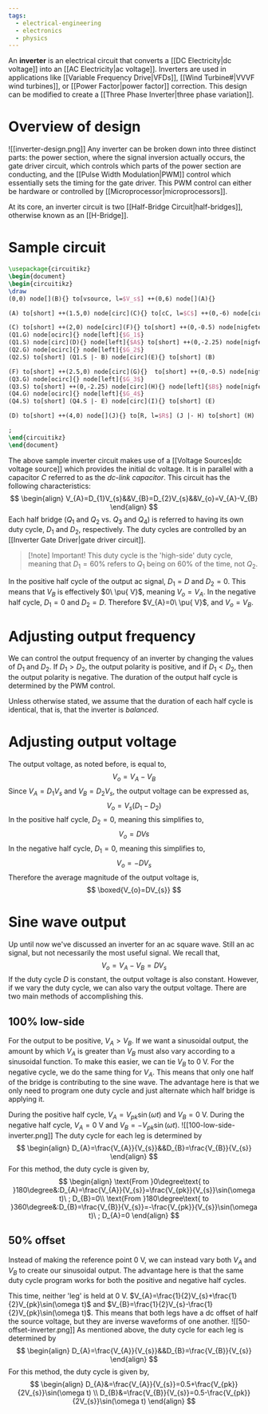 ```yaml
---
tags:
  - electrical-engineering
  - electronics
  - physics
---
```

An **inverter** is an electrical circuit that converts a [[DC Electricity|dc voltage]] into an [[AC Electricity|ac voltage]]. Inverters are used in applications like [[Variable Frequency Drive|VFDs]], [[Wind Turbine#|VVVF wind turbines]], or [[Power Factor|power factor]] correction. This design can be modified to create a [[Three Phase Inverter|three phase variation]].
# Overview of design
![[inverter-design.png]]
Any inverter can be broken down into three distinct parts: the power section, where the signal inversion actually occurs, the gate driver circuit, which controls which parts of the power section are conducting, and the [[Pulse Width Modulation|PWM]] control which essentially sets the timing for the gate driver. This PWM control can either be hardware or controlled by [[Microprocessor|microprocessors]].

At its core, an inverter circuit is two [[Half-Bridge Circuit|half-bridges]], otherwise known as an [[H-Bridge]].
# Sample circuit
```tikz
\usepackage{circuitikz}
\begin{document}
\begin{circuitikz}
\draw
(0,0) node[](B){} to[vsource, l=$V_s$] ++(0,6) node[](A){}

(A) to[short] ++(1.5,0) node[circ](C){} to[cC, l=$C$] ++(0,-6) node[circ]{}

(C) to[short] ++(2,0) node[circ](F){} to[short] ++(0,-0.5) node[nigfete, anchor=D, bodydiode](Q1){} node[right]{$Q_1$}
(Q1.G) node[ocirc]{} node[left]{$G_1$}
(Q1.S) node[circ](D){} node[left]{$A$} to[short] ++(0,-2.25) node[nigfete, anchor=D, bodydiode](Q2){} node[right]{$Q_2$}
(Q2.G) node[ocirc]{} node[left]{$G_2$}
(Q2.S) to[short] (Q1.S |- B) node[circ](E){} to[short] (B)

(F) to[short] ++(2.5,0) node[circ](G){}  to[short] ++(0,-0.5) node[nigfete, anchor=D, bodydiode](Q3){} node[right]{$Q_3$}
(Q3.G) node[ocirc]{} node[left]{$G_3$}
(Q3.S) to[short] ++(0,-2.25) node[circ](H){} node[left]{$B$} node[nigfete, anchor=D, bodydiode](Q4){} node[right, yshift=-5mm, xshift=3mm]{$Q_4$}
(Q4.G) node[ocirc]{} node[left]{$G_4$}
(Q4.S) to[short] (Q4.S |- E) node[circ](I){} to[short] (E)

(D) to[short] ++(4,0) node[](J){} to[R, l=$R$] (J |- H) to[short] (H)

;
\end{circuitikz}
\end{document}
```
The above sample inverter circuit makes use of a [[Voltage Sources|dc voltage source]] which provides the initial dc voltage. It is in parallel with a capacitor $C$ referred to as the *dc-link capacitor*. This circuit has the following characteristics:
$$
\begin{align}
V_{A}=D_{1}V_{s}&&V_{B}=D_{2}V_{s}&&V_{o}=V_{A}-V_{B}
\end{align}
$$
Each half bridge ($Q_{1}$ and $Q_{2}$ vs. $Q_{3}$ and $Q_{4}$) is referred to having its own duty cycle, $D_{1}$ and $D_{2}$, respectively. The duty cycles are controlled by an [[Inverter Gate Driver|gate driver circuit]].

>[!note] Important!
>This duty cycle is the 'high-side' duty cycle, meaning that $D_{1}=60\%$ refers to $Q_{1}$ being on $60\%$ of the time, not $Q_{2}$. 

In the positive half cycle of the output ac signal, $D_{1}=D$ and $D_{2}=0$. This means that $V_{B}$ is effectively $0\ \pu{ V}$, meaning $V_{o}=V_{A}$. In the negative half cycle, $D_{1}=0$ and $D_{2}=D$. Therefore $V_{A}=0\ \pu{ V}$, and $V_{o}=V_{B}$.
# Adjusting output frequency
We can control the output frequency of an inverter by changing the values of $D_{1}$ and $D_{2}$. If $D_{1} > D_{2}$, the output polarity is positive, and if $D_{1}<D_{2}$, then the output polarity is negative. The duration of the output half cycle is determined by the PWM control.

Unless otherwise stated, we assume that the duration of each half cycle is identical, that is, that the inverter is *balanced*.
# Adjusting output voltage
The output voltage, as noted before, is equal to,
$$
V_{o}=V_{A}-V_{B}
$$
Since $V_{A}=D_{1}V_{s}$ and $V_{B}=D_{2}V_{s}$, the output voltage can be expressed as,
$$
V_{o}=V_{s}(D_{1}-D_{2})
$$
In the positive half cycle, $D_{2}=0$, meaning this simplifies to,
$$
V_{o}=DVs
$$
In the negative half cycle, $D_{1}=0$, meaning this simplifies to,
$$
V_{o}=-DV_{s}
$$
Therefore the average magnitude of the output voltage is,
$$
\boxed{V_{o}=DV_{s}}
$$
# Sine wave output
Up until now we've discussed an inverter for an ac square wave. Still an ac signal, but not necessarily the most useful signal. We recall that,
$$
V_{o}=V_{A}-V_{B}=DV_{s}
$$
If the duty cycle $D$ is constant, the output voltage is also constant. However, if we vary the duty cycle, we can also vary the output voltage. There are two main methods of accomplishing this.
## $100\%$ low-side
For the output to be positive, $V_{A}>V_{B}$. If we want a sinusoidal output, the amount by which $V_{A}$ is greater than $V_{B}$ must also vary according to a sinusoidal function. To make this easier, we can tie $V_{B}$ to $0\ \mathrm{V}$. For the negative cycle, we do the same thing for $V_{A}$. This means that only one half of the bridge is contributing to the sine wave. The advantage here is that we only need to program one duty cycle and just alternate which half bridge is applying it.

During the positive half cycle, $V_{A}=V_{pk}\sin(\omega t)$ and $V_{B}=0\ \mathrm{V}$. During the negative half cycle, $V_{A}=0\ \mathrm{V}$ and $V_{B}=-V_{pk}\sin(\omega t)$.
![[100-low-side-inverter.png]]
The duty cycle for each leg is determined by
$$
\begin{align}
D_{A}=\frac{V_{A}}{V_{s}}&&D_{B}=\frac{V_{B}}{V_{s}}
\end{align}
$$
For this method, the duty cycle is given by,
$$
\begin{align}
\text{From }0\degree\text{ to }180\degree&:D_{A}=\frac{V_{A}}{V_{s}}=\frac{V_{pk}}{V_{s}}\sin(\omega t)\ ; D_{B}=0\\
\text{From }180\degree\text{ to }360\degree&:D_{B}=\frac{V_{B}}{V_{s}}=-\frac{V_{pk}}{V_{s}}\sin(\omega t)\ ; D_{A}=0
\end{align}
$$
## $50\%$ offset
Instead of making the reference point $0\ \mathrm{V}$, we can instead vary both $V_{A}$ and $V_{B}$ to create our sinusoidal output. The advantage here is that the same duty cycle program works for both the positive and negative half cycles. 

This time, neither 'leg' is held at $0\ \mathrm{V}$. $V_{A}=\frac{1}{2}V_{s}+\frac{1}{2}V_{pk}\sin(\omega t)$ and $V_{B}=\frac{1}{2}V_{s}-\frac{1}{2}V_{pk}\sin(\omega t)$. This means that both legs have a dc offset of half the source voltage, but they are inverse waveforms of one another.
![[50-offset-inverter.png]]
As mentioned above, the duty cycle for each leg is determined by
$$
\begin{align}
D_{A}=\frac{V_{A}}{V_{s}}&&D_{B}=\frac{V_{B}}{V_{s}}
\end{align}
$$
For this method, the duty cycle is given by,
$$
\begin{align}
D_{A}&=\frac{V_{A}}{V_{s}}=0.5+\frac{V_{pk}}{2V_{s}}\sin(\omega t) \\
D_{B}&=\frac{V_{B}}{V_{s}}=0.5-\frac{V_{pk}}{2V_{s}}\sin(\omega t)
\end{align}
$$